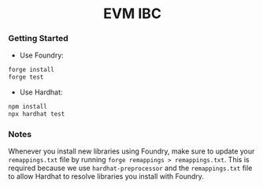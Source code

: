 # <h1 align="center"> EVM IBC </h1>

### Getting Started

- Use Foundry:

```bash
forge install
forge test
```

- Use Hardhat:

```bash
npm install
npx hardhat test
```

### Notes

Whenever you install new libraries using Foundry, make sure to update your `remappings.txt` file by running `forge remappings > remappings.txt`. This is required because we use `hardhat-preprocessor` and the `remappings.txt` file to allow Hardhat to resolve libraries you install with Foundry.
